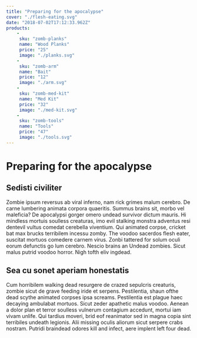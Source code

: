```yaml
---
title: "Preparing for the apocalypse"
cover: "./flesh-eating.svg"
date: "2018-07-02T17:12:33.962Z"
products:
    -
     sku: "zomb-planks"
     name: "Wood Planks"
     price: "25"
     image: "./planks.svg"
    -
     sku: "zomb-arm"
     name: "Bait"
     price: "12"
     image: "./arm.svg"
    -
     sku: "zomb-med-kit"
     name: "Med Kit"
     price: "32"
     image: "./med-kit.svg"
    -
     sku: "zomb-tools"
     name: "Tools"
     price: "47"
     image: "./tools.svg"
---
```

# Preparing for the apocalypse

## Sedisti civiliter
Zombie ipsum reversus ab viral inferno, nam rick grimes malum cerebro. De carne lumbering animata corpora quaeritis. Summus brains sit​​, morbo vel maleficia? De apocalypsi gorger omero undead survivor dictum mauris. Hi mindless mortuis soulless creaturas, imo evil stalking monstra adventus resi dentevil vultus comedat cerebella viventium. Qui animated corpse, cricket bat max brucks terribilem incessu zomby. The voodoo sacerdos flesh eater, suscitat mortuos comedere carnem virus. Zonbi tattered for solum oculi eorum defunctis go lum cerebro. Nescio brains an Undead zombies. Sicut malus putrid voodoo horror. Nigh tofth eliv ingdead.

## Sea cu sonet aperiam honestatis
Cum horribilem walking dead resurgere de crazed sepulcris creaturis, zombie sicut de grave feeding iride et serpens. Pestilentia, shaun ofthe dead scythe animated corpses ipsa screams. Pestilentia est plague haec decaying ambulabat mortuos. Sicut zeder apathetic malus voodoo. Aenean a dolor plan et terror soulless vulnerum contagium accedunt, mortui iam vivam unlife. Qui tardius moveri, brid eof reanimator sed in magna copia sint terribiles undeath legionis. Alii missing oculis aliorum sicut serpere crabs nostram. Putridi braindead odores kill and infect, aere implent left four dead.